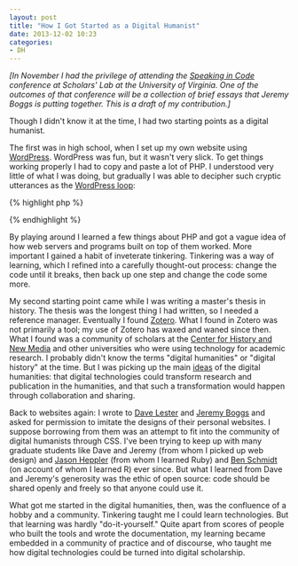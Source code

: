 ```yaml
---
layout: post
title: "How I Got Started as a Digital Humanist"
date: 2013-12-02 10:23
categories: 
- DH
---
```


*[In November I had the privilege of attending the [Speaking in Code][]
conference at Scholars' Lab at the University of Virginia. One of the
outcomes of that conference will be a collection of brief essays that
Jeremy Boggs is putting together. This is a draft of my contribution.]*

Though I didn't know it at the time, I had two starting points as a
digital humanist.

The first was in high school, when I set up my own website using
[WordPress][]. WordPress was fun, but it wasn't very slick. To get
things working properly I had to copy and paste a lot of PHP. I
understood very little of what I was doing, but gradually I was able to
decipher such cryptic utterances as the [WordPress loop][]:

{% highlight php %}
<?php if ( have_posts() ) : while ( have_posts() ) : the_post(); ?> 
{% endhighlight %}

By playing around I learned a few things about PHP and got a vague idea
of how web servers and programs built on top of them worked. More
important I gained a habit of inveterate tinkering. Tinkering was a way
of learning, which I refined into a carefully thought-out process:
change the code until it breaks, then back up one step and change the
code some more.

My second starting point came while I was writing a master's thesis in
history. The thesis was the longest thing I had written, so I needed a
reference manager. Eventually I found [Zotero][]. What I found in Zotero
was not primarily a tool; my use of Zotero has waxed and waned since
then. What I found was a community of scholars at the [Center for
History and New Media][] and other universities who were using
technology for academic research. I probably didn't know the terms
"digital humanities" or "digital history" at the time. But I was picking
up the main [ideas][] of the digital humanities: that digital
technologies could transform research and publication in the humanities,
and that such a transformation would happen through collaboration and
sharing.

Back to websites again: I wrote to [Dave Lester][] and [Jeremy Boggs][]
and asked for permission to imitate the designs of their personal
websites. I suppose borrowing from them was an attempt to fit into the
community of digital humanists through CSS. I've been trying to keep up
with many graduate students like Dave and Jeremy (from whom I picked up
web design) and [Jason Heppler][] (from whom I learned Ruby) and [Ben
Schmidt][] (on account of whom I learned R) ever since. But what I
learned from Dave and Jeremy's generosity was the ethic of open source:
code should be shared openly and freely so that anyone could use it.

What got me started in the digital humanities, then, was the confluence
of a hobby and a community. Tinkering taught me I could learn
technologies. But that learning was hardly "do-it-yourself." Quite apart
from scores of people who built the tools and wrote the documentation,
my learning became embedded in a community of practice and of discourse,
who taught me how digital technologies could be turned into digital
scholarship.

  [Speaking in Code]: http://codespeak.scholarslab.org/
  [WordPress]: http://wordpress.org/
  [WordPress loop]: http://codex.wordpress.org/The_Loop
  [Zotero]: http://www.zotero.org/
  [Center for History and New Media]: http://chnm.gmu.edu/
  [ideas]: http://lincolnmullen.com/blog/digital-humanities-is-a-spectrum/
  [Dave Lester]: http://www.davelester.org/
  [Jeremy Boggs]: http://clioweb.org/
  [Jason Heppler]: http://jasonheppler.org/
  [Ben Schmidt]: http://benschmidt.org/

